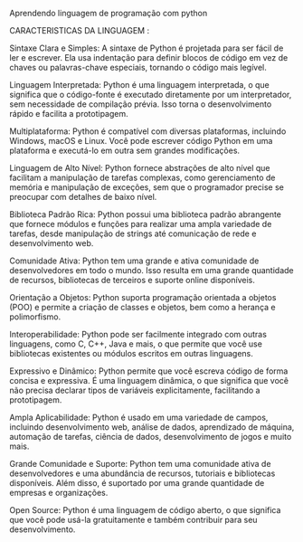 Aprendendo linguagem de programação com python

CARACTERISTICAS DA LINGUAGEM :

Sintaxe Clara e Simples: A sintaxe de Python é projetada para ser fácil de ler e escrever. Ela usa indentação para definir blocos de código em vez de chaves ou palavras-chave especiais, tornando o código mais legível.

Linguagem Interpretada: Python é uma linguagem interpretada, o que significa que o código-fonte é executado diretamente por um interpretador, sem necessidade de compilação prévia. Isso torna o desenvolvimento rápido e facilita a prototipagem.

Multiplataforma: Python é compatível com diversas plataformas, incluindo Windows, macOS e Linux. Você pode escrever código Python em uma plataforma e executá-lo em outra sem grandes modificações.

Linguagem de Alto Nível: Python fornece abstrações de alto nível que facilitam a manipulação de tarefas complexas, como gerenciamento de memória e manipulação de exceções, sem que o programador precise se preocupar com detalhes de baixo nível.

Biblioteca Padrão Rica: Python possui uma biblioteca padrão abrangente que fornece módulos e funções para realizar uma ampla variedade de tarefas, desde manipulação de strings até comunicação de rede e desenvolvimento web.

Comunidade Ativa: Python tem uma grande e ativa comunidade de desenvolvedores em todo o mundo. Isso resulta em uma grande quantidade de recursos, bibliotecas de terceiros e suporte online disponíveis.

Orientação a Objetos: Python suporta programação orientada a objetos (POO) e permite a criação de classes e objetos, bem como a herança e polimorfismo.

Interoperabilidade: Python pode ser facilmente integrado com outras linguagens, como C, C++, Java e mais, o que permite que você use bibliotecas existentes ou módulos escritos em outras linguagens.

Expressivo e Dinâmico: Python permite que você escreva código de forma concisa e expressiva. É uma linguagem dinâmica, o que significa que você não precisa declarar tipos de variáveis explicitamente, facilitando a prototipagem.

Ampla Aplicabilidade: Python é usado em uma variedade de campos, incluindo desenvolvimento web, análise de dados, aprendizado de máquina, automação de tarefas, ciência de dados, desenvolvimento de jogos e muito mais.

Grande Comunidade e Suporte: Python tem uma comunidade ativa de desenvolvedores e uma abundância de recursos, tutoriais e bibliotecas disponíveis. Além disso, é suportado por uma grande quantidade de empresas e organizações.

Open Source: Python é uma linguagem de código aberto, o que significa que você pode usá-la gratuitamente e também contribuir para seu desenvolvimento.